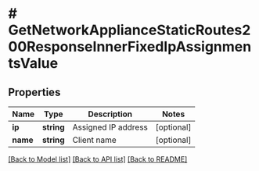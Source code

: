 # # GetNetworkApplianceStaticRoutes200ResponseInnerFixedIpAssignmentsValue

## Properties

Name | Type | Description | Notes
------------ | ------------- | ------------- | -------------
**ip** | **string** | Assigned IP address | [optional]
**name** | **string** | Client name | [optional]

[[Back to Model list]](../../README.md#models) [[Back to API list]](../../README.md#endpoints) [[Back to README]](../../README.md)
